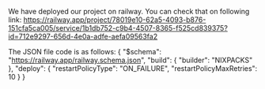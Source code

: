 We have deployed our project on railway. You can check that on following link: 
https://railway.app/project/78019e10-62a5-4093-b876-151cfa5ca005/service/1b1db752-c9b4-4507-8365-f525cd839375?id=712e9297-656d-4e0a-adfe-aefa09563fa2

The JSON file code is as follows:
{
  "$schema": "https://railway.app/railway.schema.json",
  "build": {
    "builder": "NIXPACKS"
  },
  "deploy": {
    "restartPolicyType": "ON_FAILURE",
    "restartPolicyMaxRetries": 10
  }
}
